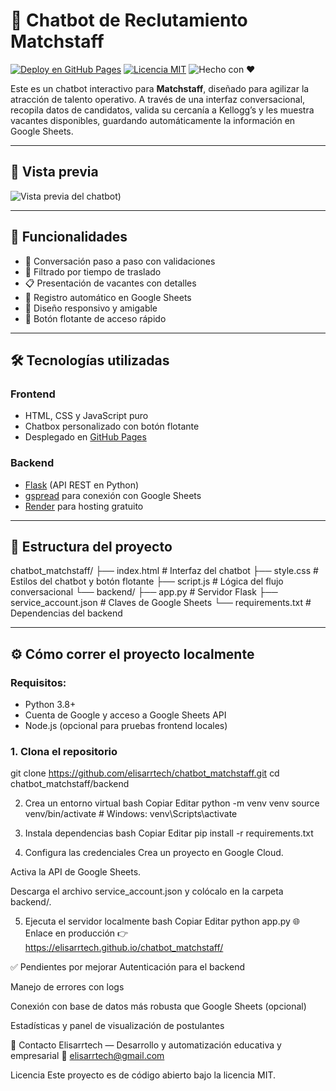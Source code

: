 # 🤖 Chatbot de Reclutamiento Matchstaff

[![Deploy en GitHub Pages](https://img.shields.io/github/deployments/elisarrtech/chatbot_matchstaff/github-pages?label=GitHub%20Pages&logo=github&style=flat)](https://elisarrtech.github.io/chatbot_matchstaff/)
[![Licencia MIT](https://img.shields.io/badge/Licencia-MIT-green.svg)](LICENSE)
![Hecho con ❤️](https://img.shields.io/badge/hecho%20con-%E2%9D%A4-red)

Este es un chatbot interactivo para **Matchstaff**, diseñado para agilizar la atracción de talento operativo. A través de una interfaz conversacional, recopila datos de candidatos, valida su cercanía a Kellogg’s y les muestra vacantes disponibles, guardando automáticamente la información en Google Sheets.

---

## 📸 Vista previa

![Vista previa del chatbot](https://elisarrtech.github.io/chatbot_matchstaff/)) <!-- Reemplaza con tu URL real o sube la imagen al repositorio -->

---

## 🚀 Funcionalidades

- 🧠 Conversación paso a paso con validaciones
- 📍 Filtrado por tiempo de traslado
- 📋 Presentación de vacantes con detalles
- 🧾 Registro automático en Google Sheets
- 💬 Diseño responsivo y amigable
- 🔘 Botón flotante de acceso rápido


---

## 🛠️ Tecnologías utilizadas

### Frontend

- HTML, CSS y JavaScript puro
- Chatbox personalizado con botón flotante
- Desplegado en [GitHub Pages](https://elisarrtech.github.io/chatbot_matchstaff/)

### Backend

- [Flask](https://flask.palletsprojects.com/) (API REST en Python)
- [gspread](https://github.com/burnash/gspread) para conexión con Google Sheets
- [Render](https://render.com/) para hosting gratuito

---

## 📁 Estructura del proyecto

chatbot_matchstaff/
├── index.html # Interfaz del chatbot
├── style.css # Estilos del chatbot y botón flotante
├── script.js # Lógica del flujo conversacional
└── backend/
├── app.py # Servidor Flask
├── service_account.json # Claves de Google Sheets
└── requirements.txt # Dependencias del backend


---

## ⚙️ Cómo correr el proyecto localmente

### Requisitos:

- Python 3.8+
- Cuenta de Google y acceso a Google Sheets API
- Node.js (opcional para pruebas frontend locales)

### 1. Clona el repositorio

git clone https://github.com/elisarrtech/chatbot_matchstaff.git
cd chatbot_matchstaff/backend

2. Crea un entorno virtual
bash
Copiar
Editar
python -m venv venv
source venv/bin/activate  # Windows: venv\Scripts\activate

3. Instala dependencias
bash
Copiar
Editar
pip install -r requirements.txt

4. Configura las credenciales
Crea un proyecto en Google Cloud.

Activa la API de Google Sheets.

Descarga el archivo service_account.json y colócalo en la carpeta backend/.

5. Ejecuta el servidor localmente
bash
Copiar
Editar
python app.py
🌐 Enlace en producción
👉 https://elisarrtech.github.io/chatbot_matchstaff/

✅ Pendientes por mejorar
Autenticación para el backend

Manejo de errores con logs

Conexión con base de datos más robusta que Google Sheets (opcional)

Estadísticas y panel de visualización de postulantes

📩 Contacto
Elisarrtech — Desarrollo y automatización educativa y empresarial
📧 elisarrtech@gmail.com

Licencia
Este proyecto es de código abierto bajo la licencia MIT.





